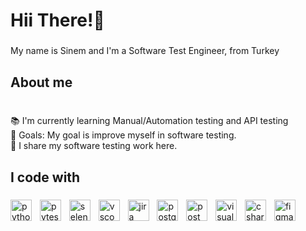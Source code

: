 <h1 align="left">Hii There!👋</h1>

###

<p align="left">My name is Sinem and I'm a Software Test Engineer, from Turkey</p>

###

<h2 align="left">About me</h2>

###

<p align="left"><br>📚 I'm currently learning Manual/Automation testing and API testing <br>🎯 Goals: My goal is improve myself in software testing.<br>🎲 I share my software testing work here.</p>

###

<h2 align="left">I code with</h2>

###

<div align="left">
  <img src="https://cdn.jsdelivr.net/gh/devicons/devicon/icons/python/python-original.svg" height="34" alt="python logo"  />
  <img width="5" />
  <img src="https://cdn.jsdelivr.net/gh/devicons/devicon/icons/pytest/pytest-original.svg" height="34" alt="pytest logo"  />
  <img width="5" />
  <img src="https://cdn.simpleicons.org/selenium/43B02A" height="34" alt="selenium logo"  />
  <img width="5" />
  <img src="https://cdn.jsdelivr.net/gh/devicons/devicon/icons/vscode/vscode-original.svg" height="34" alt="vscode logo"  />
  <img width="5" />
  <img src="https://cdn.jsdelivr.net/gh/devicons/devicon/icons/jira/jira-original.svg" height="34" alt="jira logo"  />
  <img width="5" />
  <img src="https://cdn.jsdelivr.net/gh/devicons/devicon/icons/postgresql/postgresql-original.svg" height="34" alt="postgresql logo"  />
  <img width="5" />
  <img src="https://cdn.simpleicons.org/postman/FF6C37" height="34" alt="postman logo"  />
  <img width="5" />
  <img src="https://cdn.simpleicons.org/visualstudio/5C2D91" height="34" alt="visualstudio logo"  />
  <img width="5" />
  <img src="https://cdn.jsdelivr.net/gh/devicons/devicon/icons/csharp/csharp-original.svg" height="34" alt="csharp logo"  />
  <img width="5" />
  <img src="https://cdn.jsdelivr.net/gh/devicons/devicon/icons/figma/figma-original.svg" height="34" alt="figma logo"  />
</div>

###

<div align="left">
</div>

###

